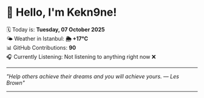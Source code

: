 # 👋 Hello, I'm Kekn9ne!

🗓️ Today is: **Tuesday, 07 October 2025**  
🌤️ Weather in Istanbul: **🌦   +17°C**  
📊 GitHub Contributions: **90**  
🎧 Currently Listening: Not listening to anything right now ❌

---

_"Help others achieve their dreams and you will achieve yours. — *Les Brown*"_

---
